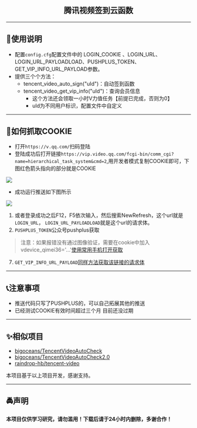 <p align="center">
  <h2 align="center"><storng>腾讯视频签到云函数</storng></h2>
</p>

---



## 🥗使用说明
- 配置`config.cfg`配置文件中的  LOGIN_COOKIE 、LOGIN_URL、 LOGIN_URL_PAYLOADLOAD、PUSHPLUS_TOKEN、GET_VIP_INFO_URL_PAYLOAD参数。
- 提供三个个方法：
  - tencent_video_auto_sign("uId")：自动签到函数
  - tencent_video_get_vip_info("uId")：查询会员信息
    - 这个方法还会领取一小时V力值任务【前提已完成，否则为0】
    - uId为不同用户标识，配置文件中自定义


---



## 🥯如何抓取COOKIE

- 打开`https://v.qq.com/`扫码登陆
- 登陆成功后打开链接`https://vip.video.qq.com/fcgi-bin/comm_cgi?name=hierarchical_task_system&cmd=2`,用开发者模式复制COOKIE即可，下图红色箭头指向的部分就是COOKIE

![](https://typora-1308603129.cos.ap-shanghai.myqcloud.com/typora/20220613193125.png)

- 成功运行推送如下图所示

![](https://typora-1308603129.cos.ap-shanghai.myqcloud.com/typora/20220613193904.png)

1. 或者登录成功之后F12，F5依次输入，然后搜索NewRefresh，这个url就是`LOGIN_URL`， `LOGIN_URL_PAYLOADLOAD`就是这个url的请求体。
2. `PUSHPLUS_TOKEN`公众号pushplus获取

> 注意：如果报错没有通过图像验证，需要在cookie中加入vdevice_qimei36='...'[使用常用手机打开获取](https://m.v.qq.com/schemerul)

7. `GET_VIP_INFO_URL_PAYLOAD`[同样方法获取该链接的请求体](https://vip.video.qq.com/rpc/trpc.query_vipinfo.vipinfo.QueryVipInfo/GetVipUserInfoH5)

---



## 📞注意事项

- 推送代码只写了PUSHPLUS的，可以自己拓展其他的推送
- 已经测试COOKIE有效时间超过三个月 目前还没过期

---



## ✨相似项目

- [bigoceans/TencentVideoAutoCheck](https://github.com/bigoceans/TencentVideoAutoCheck)
- [bigoceans/TencentVideoAutoCheck2.0](https://github.com/bigoceans/TencentVideoAutoCheck2.0)
- [raindrop-hb/tencent-video](https://github.com/raindrop-hb/tencent-video)

本项目基于以上项目开发，感谢支持。

---



## 🚔声明

**本项目仅供学习研究，请勿滥用！下载后请于24小时内删除，多谢合作！**

